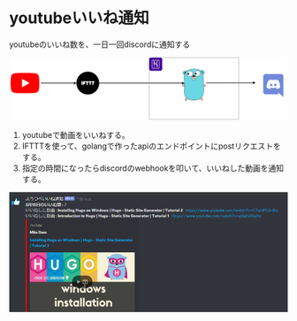 # youtubeいいね通知
youtubeのいいね数を、一日一回discordに通知する

<img src="img/goodcount.png" alt="goodcount" title="goodcount">

1) youtubeで動画をいいねする。
2) IFTTTを使って、golangで作ったapiのエンドポイントにpostリクエストをする。
3) 指定の時間になったらdiscordのwebhookを叩いて、いいねした動画を通知する。  

<img src="img/good.png" alt="goodcount" title="goodcount">

